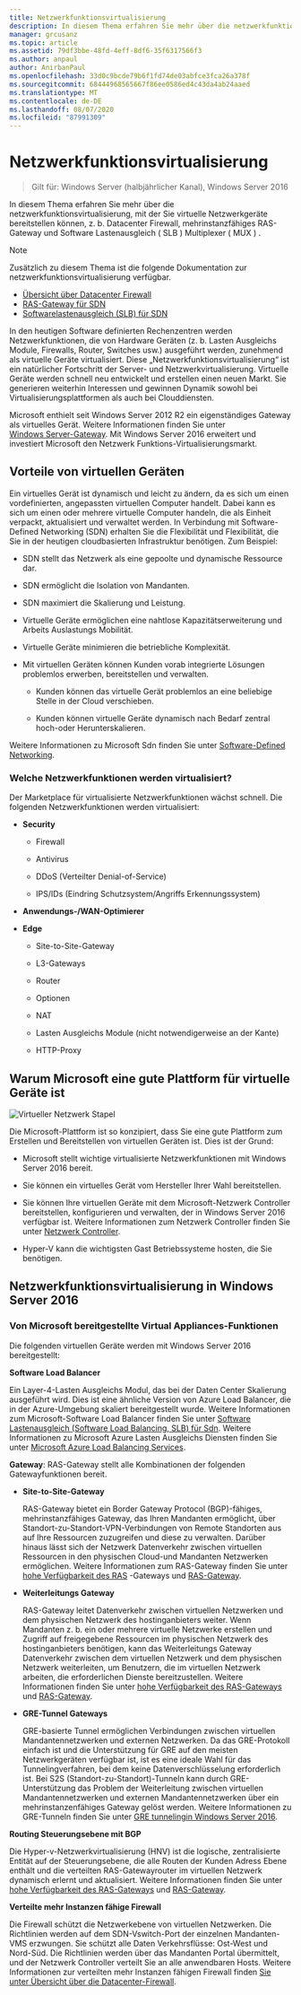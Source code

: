 ```yaml
---
title: Netzwerkfunktionsvirtualisierung
description: In diesem Thema erfahren Sie mehr über die netzwerkfunktionsvirtualisierung, mit der Sie virtuelle Netzwerkgeräte wie Datacenter Firewall, mehrinstanzfähiges RAS-Gateway und Software Lastenausgleich (Software Load Balancing, SLB) in Windows Server 2016 bereitstellen können.
manager: grcusanz
ms.topic: article
ms.assetid: 79df3bbe-48fd-4eff-8df6-35f6317566f3
ms.author: anpaul
author: AnirbanPaul
ms.openlocfilehash: 33d0c9bcde79b6f1fd74de03abfce3fca26a378f
ms.sourcegitcommit: 68444968565667f86ee0586ed4c43da4ab24aaed
ms.translationtype: MT
ms.contentlocale: de-DE
ms.lasthandoff: 08/07/2020
ms.locfileid: "87991309"
---
```

# <a name="network-function-virtualization"></a>Netzwerkfunktionsvirtualisierung

>Gilt für: Windows Server (halbjährlicher Kanal), Windows Server 2016

In diesem Thema erfahren Sie mehr über die netzwerkfunktionsvirtualisierung, mit der Sie virtuelle Netzwerkgeräte bereitstellen können, z. b. Datacenter Firewall, mehrinstanzfähiges RAS-Gateway und Software Lastenausgleich \( SLB \) Multiplexer \( MUX \) .

>[!NOTE]
>Zusätzlich zu diesem Thema ist die folgende Dokumentation zur netzwerkfunktionsvirtualisierung verfügbar.
> - [Übersicht über Datacenter Firewall](../../../sdn/technologies/network-function-virtualization/../../../sdn/technologies/network-function-virtualization/Datacenter-Firewall-Overview.md)
> - [RAS-Gateway für SDN](../../../sdn/technologies/network-function-virtualization/RAS-Gateway-for-SDN.md)
> - [Softwarelastenausgleich (SLB) für SDN](./software-load-balancing-for-sdn.md)

In den heutigen Software definierten Rechenzentren werden Netzwerkfunktionen, die von Hardware Geräten (z. b. Lasten Ausgleichs Module, Firewalls, Router, Switches usw.) ausgeführt werden, zunehmend als virtuelle Geräte virtualisiert. Diese „Netzwerkfunktionsvirtualisierung“ ist ein natürlicher Fortschritt der Server- und Netzwerkvirtualisierung. Virtuelle Geräte werden schnell neu entwickelt und erstellen einen neuen Markt. Sie generieren weiterhin Interessen und gewinnen Dynamik sowohl bei Virtualisierungsplattformen als auch bei Clouddiensten.

Microsoft enthielt seit Windows Server 2012 R2 ein eigenständiges Gateway als virtuelles Gerät. Weitere Informationen finden Sie unter [Windows Server-Gateway](/previous-versions/windows/it-pro/windows-server-2012-R2-and-2012/dn313101(v=ws.11)). Mit Windows Server 2016 erweitert und investiert Microsoft den Netzwerk Funktions-Virtualisierungsmarkt.

## <a name="virtual-appliance-benefits"></a>Vorteile von virtuellen Geräten
Ein virtuelles Gerät ist dynamisch und leicht zu ändern, da es sich um einen vordefinierten, angepassten virtuellen Computer handelt. Dabei kann es sich um einen oder mehrere virtuelle Computer handeln, die als Einheit verpackt, aktualisiert und verwaltet werden. In Verbindung mit Software-Defined Networking (SDN) erhalten Sie die Flexibilität und Flexibilität, die Sie in der heutigen cloudbasierten Infrastruktur benötigen. Zum Beispiel:

-   SDN stellt das Netzwerk als eine gepoolte und dynamische Ressource dar.

-   SDN ermöglicht die Isolation von Mandanten.

-   SDN maximiert die Skalierung und Leistung.

-   Virtuelle Geräte ermöglichen eine nahtlose Kapazitätserweiterung und Arbeits Auslastungs Mobilität.

-   Virtuelle Geräte minimieren die betriebliche Komplexität.

-   Mit virtuellen Geräten können Kunden vorab integrierte Lösungen problemlos erwerben, bereitstellen und verwalten.

    -   Kunden können das virtuelle Gerät problemlos an eine beliebige Stelle in der Cloud verschieben.

    -   Kunden können virtuelle Geräte dynamisch nach Bedarf zentral hoch-oder Herunterskalieren.

Weitere Informationen zu Microsoft Sdn finden Sie unter [Software-Defined Networking](../../software-defined-networking.md).

### <a name="what-network-functions-are-being-virtualized"></a>Welche Netzwerkfunktionen werden virtualisiert?
Der Marketplace für virtualisierte Netzwerkfunktionen wächst schnell. Die folgenden Netzwerkfunktionen werden virtualisiert:

-   **Security**

    -   Firewall

    -   Antivirus

    -   DDoS (Verteilter Denial-of-Service)

    -   IPS/IDs (Eindring Schutzsystem/Angriffs Erkennungssystem)

-   **Anwendungs-/WAN-Optimierer**

-   **Edge**

    -   Site-to-Site-Gateway

    -   L3-Gateways

    -   Router

    -   Optionen

    -   NAT

    -   Lasten Ausgleichs Module (nicht notwendigerweise an der Kante)

    -   HTTP-Proxy

## <a name="why-microsoft-is-a-great-platform-for-virtual-appliances"></a>Warum Microsoft eine gute Plattform für virtuelle Geräte ist
![Virtueller Netzwerk Stapel](../../../media/Network-Function-Virtualization/Microsoft-Network-Function-Virtualization.png)

Die Microsoft-Plattform ist so konzipiert, dass Sie eine gute Plattform zum Erstellen und Bereitstellen von virtuellen Geräten ist. Dies ist der Grund:

-   Microsoft stellt wichtige virtualisierte Netzwerkfunktionen mit Windows Server 2016 bereit.

-   Sie können ein virtuelles Gerät vom Hersteller Ihrer Wahl bereitstellen.

-   Sie können Ihre virtuellen Geräte mit dem Microsoft-Netzwerk Controller bereitstellen, konfigurieren und verwalten, der in Windows Server 2016 verfügbar ist. Weitere Informationen zum Netzwerk Controller finden Sie unter [Netzwerk Controller](../../../sdn/technologies/network-controller/Network-Controller.md).

-   Hyper-V kann die wichtigsten Gast Betriebssysteme hosten, die Sie benötigen.

## <a name="network-function-virtualization-in-windows-server-2016"></a>Netzwerkfunktionsvirtualisierung in Windows Server 2016

### <a name="virtual-appliances-functions-provided-by-microsoft"></a>Von Microsoft bereitgestellte Virtual Appliances-Funktionen
Die folgenden virtuellen Geräte werden mit Windows Server 2016 bereitgestellt:

**Software Load Balancer**

Ein Layer-4-Lasten Ausgleichs Modul, das bei der Daten Center Skalierung ausgeführt wird. Dies ist eine ähnliche Version von Azure Load Balancer, die in der Azure-Umgebung skaliert bereitgestellt wurde. Weitere Informationen zum Microsoft-Software Load Balancer finden Sie unter [Software Lastenausgleich (Software Load Balancing, SLB) für Sdn](/previous-versions/windows/server/mt632286(v=ws.12)). Weitere Informationen zu Microsoft Azure Lasten Ausgleichs Diensten finden Sie unter [Microsoft Azure Load Balancing Services](https://azure.microsoft.com/blog/2014/04/08/microsoft-azure-load-balancing-services/).

**Gateway**: RAS-Gateway stellt alle Kombinationen der folgenden Gatewayfunktionen bereit.

-   **Site-to-Site-Gateway**

    RAS-Gateway bietet ein Border Gateway Protocol (BGP)-fähiges, mehrinstanzfähiges Gateway, das Ihren Mandanten ermöglicht, über Standort-zu-Standort-VPN-Verbindungen von Remote Standorten aus auf Ihre Ressourcen zuzugreifen und diese zu verwalten. Darüber hinaus lässt sich der Netzwerk Datenverkehr zwischen virtuellen Ressourcen in den physischen Cloud-und Mandanten Netzwerken ermöglichen. Weitere Informationen zum RAS-Gateway finden Sie unter [hohe Verfügbarkeit des RAS](/previous-versions/windows/server/mt631692(v=ws.12)) -Gateways und [RAS-Gateway](../../../../remote/remote-access/ras-gateway/ras-gateway.md).

-   **Weiterleitungs Gateway**

    RAS-Gateway leitet Datenverkehr zwischen virtuellen Netzwerken und dem physischen Netzwerk des hostinganbieters weiter. Wenn Mandanten z. b. ein oder mehrere virtuelle Netzwerke erstellen und Zugriff auf freigegebene Ressourcen im physischen Netzwerk des hostinganbieters benötigen, kann das Weiterleitungs Gateway Datenverkehr zwischen dem virtuellen Netzwerk und dem physischen Netzwerk weiterleiten, um Benutzern, die im virtuellen Netzwerk arbeiten, die erforderlichen Dienste bereitzustellen. Weitere Informationen finden Sie unter [hohe Verfügbarkeit des RAS-Gateways](/previous-versions/windows/server/mt631692(v=ws.12)) und [RAS-Gateway](../../../../remote/remote-access/ras-gateway/ras-gateway.md).

-   **GRE-Tunnel Gateways**

    GRE-basierte Tunnel ermöglichen Verbindungen zwischen virtuellen Mandantennetzwerken und externen Netzwerken. Da das GRE-Protokoll einfach ist und die Unterstützung für GRE auf den meisten Netzwerkgeräten verfügbar ist, ist es eine ideale Wahl für das Tunnelingverfahren, bei dem keine Datenverschlüsselung erforderlich ist. Bei S2S (Standort-zu-Standort)-Tunneln kann durch GRE-Unterstützung das Problem der Weiterleitung zwischen virtuellen Mandantennetzwerken und externen Mandantennetzwerken über ein mehrinstanzenfähiges Gateway gelöst werden. Weitere Informationen zu GRE-Tunneln finden Sie unter [GRE tunnelingin Windows Server 2016](../../../../remote/remote-access/ras-gateway/gre-tunneling-windows-server.md).

**Routing Steuerungsebene mit BGP**

Die Hyper-v-Netzwerkvirtualisierung (HNV) ist die logische, zentralisierte Entität auf der Steuerungsebene, die alle Routen der Kunden Adress Ebene enthält und die verteilten RAS-Gatewayrouter im virtuellen Netzwerk dynamisch erlernt und aktualisiert. Weitere Informationen finden Sie unter [hohe Verfügbarkeit des RAS-Gateways](/previous-versions/windows/server/mt631692(v=ws.12)) und [RAS-Gateway](../../../../remote/remote-access/ras-gateway/ras-gateway.md).

**Verteilte mehr Instanzen fähige Firewall**

Die Firewall schützt die Netzwerkebene von virtuellen Netzwerken. Die Richtlinien werden auf dem SDN-Vswitch-Port der einzelnen Mandanten-VMS erzwungen. Sie schützt alle Daten Verkehrsflüsse: Ost-West und Nord-Süd. Die Richtlinien werden über das Mandanten Portal übermittelt, und der Netzwerk Controller verteilt Sie an alle anwendbaren Hosts. Weitere Informationen zur verteilten mehr Instanzen fähigen Firewall finden [Sie unter Übersicht über die Datacenter-Firewall](../../../sdn/technologies/network-function-virtualization/../../../sdn/technologies/network-function-virtualization/Datacenter-Firewall-Overview.md).